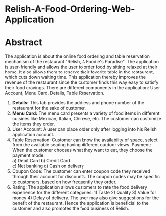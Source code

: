 # Relish-A-Food-Ordering-Web-Application  
# Abstract
The application is about the online food ordering and table reservation mechanism of the restaurant "Relish, A Foodie's Paradise". The application is user-friendly and allows the user to order food by sitting relaxed at their home. It also allows them to reserve their favorite table in the restaurant, which cuts down waiting time. This application thereby improves the revenue of the restaurant since the customer finds this way easy to satisfy their food cravings.
There are different components in the application: User Account, Menu Card, Details, Table Reservation.
1) <b>Details:</b> This tab provides the address and phone number of the restaurant for the sake of customer.  
2) <b>Menu Card:</b> The menu card presents a variety of food items in different cuisines like Mexican, Italian, Chinese, etc. The customer can customize the items they order. 
3) User Account: A user can place order only after logging into his Relish application account.
4) Table Reservation: Customer can know the availability of space, select from the available seating having different outdoor views.
Payment: When the customer chooses what they want to eat, they choose the payment mode:   
a) Debit Card                                                                      b) Credit Card  
c) Net banking                                                                    d) Cash on delivery    
5) Coupon Code: The customer can enter coupon code they received through their account for discounts. The coupon codes may be specific to customers, based on how frequently they order.  
6) Rating: The application allows customers to rate the food delivery experience for the different categories: 1) Taste 2) Quality 3) Value for money 4) Delay of delivery.
The user may also give suggestions for the benefit of the restaurant.
Hence the application is beneficial to the customer and also promotes the food business of Relish.



